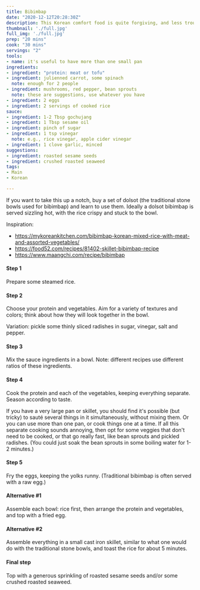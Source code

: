 ```yaml
---
title: Bibimbap
date: "2020-12-12T20:28:30Z"
description: This Korean comfort food is quite forgiving, and less trouble than it looks.
thumbnail: './full.jpg'
full_img: './full.jpg'
prep: "20 mins"
cook: "30 mins"
servings: "2"
tools:
- name: it's useful to have more than one small pan
ingredients:
- ingredient: "protein: meat or tofu"
- ingredient: julienned carrot, some spinach
  note: enough for 2 people
- ingredient: mushrooms, red pepper, bean sprouts
  note: these are suggestions, use whatever you have
- ingredient: 2 eggs
- ingredient: 2 servings of cooked rice
sauce:
- ingredient: 1-2 Tbsp gochujang
- ingredient: 1 Tbsp sesame oil
- ingredient: pinch of sugar
- ingredient: 1 tsp vinegar
  note: e.g., rice vinegar, apple cider vinegar
- ingredient: 1 clove garlic, minced
suggestions:
- ingredient: roasted sesame seeds
- ingredient: crushed roasted seaweed
tags:
- Main
- Korean

---
```


If you want to take this up a notch, buy a set of dolsot (the traditional stone bowls used for bibimbap) and learn to use them. Ideally a dolsot bibimbap is served sizzling hot, with the rice crispy and stuck to the bowl.

Inspiration:
  - https://mykoreankitchen.com/bibimbap-korean-mixed-rice-with-meat-and-assorted-vegetables/
  - https://food52.com/recipes/81402-skillet-bibimbap-recipe
  - https://www.maangchi.com/recipe/bibimbap

#### Step 1

Prepare some steamed rice.

#### Step 2

Choose your protein and vegetables. Aim for a variety of textures and colors; think about how they will look together in the bowl.

Variation: pickle some thinly sliced radishes in sugar, vinegar, salt and pepper. 

#### Step 3

Mix the sauce ingredients in a bowl. Note: different recipes use different ratios of these ingredients.

#### Step 4

Cook the protein and each of the vegetables, keeping everything separate. Season according to taste.

If you have a very large pan or skillet, you should find it's possible (but tricky) to sauté several things in it simultaneously, without mixing them. Or you can use more than one pan, or cook things one at a time. If all this separate cooking sounds annoying, then opt for some veggies that don't need to be cooked, or that go really fast, like bean sprouts and pickled radishes. (You could just soak the bean sprouts in some boiling water for 1-2 minutes.)

#### Step 5

Fry the eggs, keeping the yolks runny. (Traditional bibimbap is often served with a raw egg.)

#### Alternative #1

Assemble each bowl: rice first, then arrange the protein and vegetables, and top with a fried egg. 

#### Alternative #2

Assemble everything in a small cast iron skillet, similar to what one would do with the traditional stone bowls, and toast the rice for about 5 minutes.

#### Final step

Top with a generous sprinkling of roasted sesame seeds and/or some crushed roasted seaweed.
